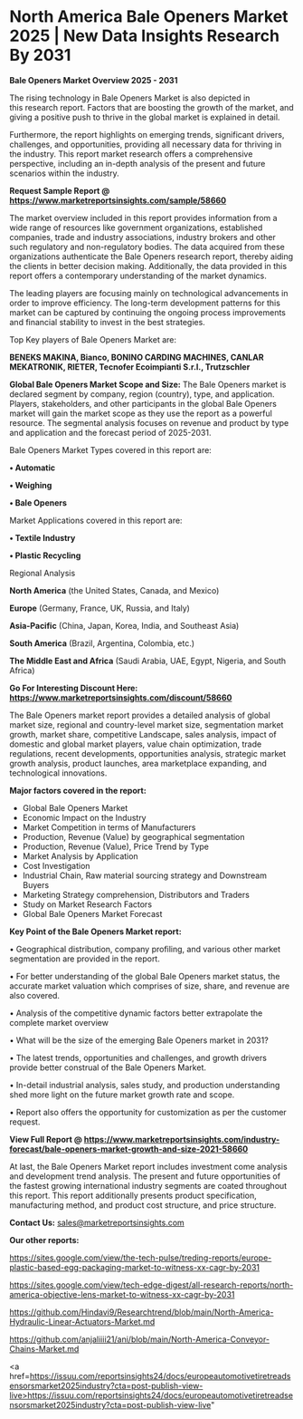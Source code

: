 # North America Bale Openers Market 2025 | New Data Insights Research By 2031

<Strong> Bale Openers Market Overview 2025 - 2031</strong>

The rising technology in Bale Openers Market is also depicted in this research report. Factors that are boosting the growth of the market, and giving a positive push to thrive in the global market is explained in detail.

Furthermore, the report highlights on emerging trends, significant drivers, challenges, and opportunities, providing all necessary data for thriving in the industry. This report market research offers a comprehensive perspective, including an in-depth analysis of the present and future scenarios within the industry.

<strong>Request Sample Report @ <a href=https://www.marketreportsinsights.com/sample/58660>https://www.marketreportsinsights.com/sample/58660</a></strong>

The market overview included in this report provides information from a wide range of resources like government organizations, established companies, trade and industry associations, industry brokers and other such regulatory and non-regulatory bodies. The data acquired from these organizations authenticate the Bale Openers research report, thereby aiding the clients in better decision making. Additionally, the data provided in this report offers a contemporary understanding of the market dynamics.

The leading players are focusing mainly on technological advancements in order to improve efficiency. The long-term development patterns for this market can be captured by continuing the ongoing process improvements and financial stability to invest in the best strategies.

Top Key players of Bale Openers Market are:

<strong>BENEKS MAKINA, Bianco, BONINO CARDING MACHINES, CANLAR MEKATRONIK, RIETER, Tecnofer Ecoimpianti S.r.l., Trutzschler</strong>

<strong><b>Global Bale Openers Market Scope and Size:</b></strong>
The Bale Openers market is declared segment by company, region (country), type, and application. Players, stakeholders, and other participants in the global Bale Openers market will gain the market scope as they use the report as a powerful resource. The segmental analysis focuses on revenue and product by type and application and the forecast period of 2025-2031.

Bale Openers Market Types covered in this report are:

<strong>• Automatic

• Weighing

• Bale Openers</strong>

Market Applications covered in this report are:

<strong>• Textile Industry

• Plastic Recycling</strong> 

Regional Analysis

<strong>North America</strong> (the United States, Canada, and Mexico)

<strong>Europe</strong> (Germany, France, UK, Russia, and Italy)

<strong>Asia-Pacific</strong> (China, Japan, Korea, India, and Southeast Asia)

<strong>South America</strong> (Brazil, Argentina, Colombia, etc.)

<strong>The Middle East and Africa</strong> (Saudi Arabia, UAE, Egypt, Nigeria, and South Africa)

<strong>Go For Interesting Discount Here: <a href=https://www.marketreportsinsights.com/discount/58660>https://www.marketreportsinsights.com/discount/58660</a></strong>

The Bale Openers market report provides a detailed analysis of global market size, regional and country-level market size, segmentation market growth, market share, competitive Landscape, sales analysis, impact of domestic and global market players, value chain optimization, trade regulations, recent developments, opportunities analysis, strategic market growth analysis, product launches, area marketplace expanding, and technological innovations.

<strong><b>Major factors covered in the report:</b></strong>
<ul>
  <li>Global Bale Openers Market </li>
  <li>Economic Impact on the Industry</li>
  <li>Market Competition in terms of Manufacturers</li>
  <li>Production, Revenue (Value) by geographical segmentation</li>
  <li>Production, Revenue (Value), Price Trend by Type</li>
  <li>Market Analysis by Application</li>
  <li>Cost Investigation</li>
  <li>Industrial Chain, Raw material sourcing strategy and Downstream Buyers</li>
  <li>Marketing Strategy comprehension, Distributors and Traders</li>
  <li>Study on Market Research Factors</li>
  <li>Global Bale Openers Market Forecast</li>
</ul>

<strong><b>Key Point of the Bale Openers Market report:</b></strong>

• Geographical distribution, company profiling, and various other market segmentation are provided in the report.

• For better understanding of the global Bale Openers market status, the accurate market valuation which comprises of size, share, and revenue are also covered.

• Analysis of the competitive dynamic factors better extrapolate the complete market overview

• What will be the size of the emerging Bale Openers market in 2031?

• The latest trends, opportunities and challenges, and growth drivers provide better construal of the Bale Openers Market.

• In-detail industrial analysis, sales study, and production understanding shed more light on the future market growth rate and scope.

• Report also offers the opportunity for customization as per the customer request.

<strong><b>View Full Report @ <a href=https://www.marketreportsinsights.com/industry-forecast/bale-openers-market-growth-and-size-2021-58660>https://www.marketreportsinsights.com/industry-forecast/bale-openers-market-growth-and-size-2021-58660</a></b></strong>


At last, the Bale Openers Market report includes investment come analysis and development trend analysis. The present and future opportunities of the fastest growing international industry segments are coated throughout this report. This report additionally presents product specification, manufacturing method, and product cost structure, and price structure.

<strong>Contact Us:</strong>
sales@marketreportsinsights.com

<strong>Our other reports:</strong>

<a href=https://sites.google.com/view/the-tech-pulse/treding-reports/europe-plastic-based-egg-packaging-market-to-witness-xx-cagr-by-2031>https://sites.google.com/view/the-tech-pulse/treding-reports/europe-plastic-based-egg-packaging-market-to-witness-xx-cagr-by-2031</a>

<a href=https://sites.google.com/view/tech-edge-digest/all-research-reports/north-america-objective-lens-market-to-witness-xx-cagr-by-2031>https://sites.google.com/view/tech-edge-digest/all-research-reports/north-america-objective-lens-market-to-witness-xx-cagr-by-2031</a>

<a href=https://github.com/Hindavi9/Researchtrend/blob/main/North-America-Hydraulic-Linear-Actuators-Market.md>https://github.com/Hindavi9/Researchtrend/blob/main/North-America-Hydraulic-Linear-Actuators-Market.md</a>

<a href=https://github.com/anjaliiii21/ani/blob/main/North-America-Conveyor-Chains-Market.md>https://github.com/anjaliiii21/ani/blob/main/North-America-Conveyor-Chains-Market.md</a>

<a href=https://issuu.com/reportsinsights24/docs/europeautomotivetiretreadsensorsmarket2025industry?cta=post-publish-view-live>https://issuu.com/reportsinsights24/docs/europeautomotivetiretreadsensorsmarket2025industry?cta=post-publish-view-live</a>"
